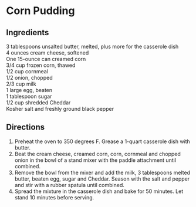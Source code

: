 # Corn Pudding

## Ingredients
3 tablespoons unsalted butter, melted, plus more for the casserole dish  
4 ounces cream cheese, softened  
One 15-ounce can creamed corn  
3/4 cup frozen corn, thawed  
1/2 cup cornmeal  
1/2 onion, chopped  
2/3 cup milk  
1 large egg, beaten   
1 tablespoon sugar  
1/2 cup shredded Cheddar  
Kosher salt and freshly ground black pepper

## Directions
1. Preheat the oven to 350 degrees F. Grease a 1-quart casserole dish with butter.
2. Beat the cream cheese, creamed corn, corn, cornmeal and chopped onion in the bowl of a stand mixer with the paddle attachment until combined. 
3. Remove the bowl from the mixer and add the milk, 3 tablespoons melted butter, beaten egg, sugar and Cheddar. Season with the salt and pepper and stir with a rubber spatula until combined. 
4. Spread the mixture in the casserole dish and bake for 50 minutes. Let stand 10 minutes before serving.